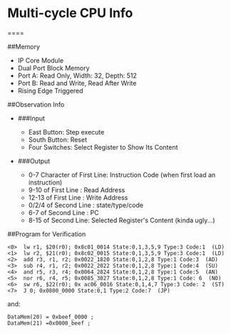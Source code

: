 # Multi-cycle CPU Info

====

##Memory
- IP Core Module- Dual Port Block Memory- Port A: Read Only, Width: 32, Depth: 512- Port B: Read and Write, Read After Write- Rising Edge Triggered
##Observation Info
- ###Input	- East Button: Step execute	- South Button: Reset
	- Four Switches: Select Register to Show Its Content- ###Output	- 0-7 Character of First Line: Instruction Code (when first load an instruction)	- 9-10 of First Line : Read Address	- 12-13 of First Line : Write Address	- 0/2/4 of Second Line : state/type/code	- 6-7 of Second Line : PC	- 8-15 of Second Line: Selected Register's Content (kinda ugly...)##Program for Verification
```<0>  lw r1, $20(r0); 0x8c01_0014 State:0,1,3,5,9 Type:3 Code:1  (LD) <1>  lw r2, $21(r0); 0x8c02_0015 State:0,1,3,5,9 Type:3 Code:1  (LD)<2>  add r3, r1, r2; 0x0022_1820 State:0,1,2,8 Type:1 Code:3  (AD)<3>  sub r4, r1, r2; 0x0022_2022 State:0,1,2,8 Type:1 Code:4  (SU)<4>  and r5, r3, r4; 0x0064_2824 State:0,1,2,8 Type:1 Code:5  (AN)<5>  nor r6, r4, r5; 0x0085_3027 State:0,1,2,8 Type:1 Code: 6  (NO)<6>  sw r6, $22(r0); 0x ac06_0016 State:0,1,4,7 Type:3 Code: 2  (ST)<7>  J 0; 0x0800_0000 State:0,1 Type:2 Code:7  (JP)```
and:
```DataMem(20) = 0xbeef_0000 ; DataMem(21) =0x0000_beef ;```